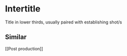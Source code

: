 # Intertitle
Title in lower thirds, usually paired with establishing shot/s
## Similar
[[Post production]]